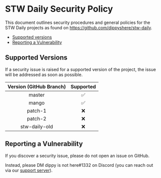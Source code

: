 # STW Daily Security Policy

This document outlines security procedures and general policies for the STW Daily projects as found
on https://github.com/dippyshere/stw-daily.

  * [Supported versions](#supported-versions)
  * [Reporting a Vulnerability](#reporting-a-vulnerability)

## Supported Versions

If a security issue is raised for a supported version of the project, the issue will be addressed as soon as possible.

| Version (GitHub Branch) | Supported |
|:-----------------------:|:---------:|
|         master          |     ✅     |
|          mango          |     ✅     |
|         patch-1         |     ❌     |
|         patch-2         |     ❌     |
|      stw-daily-old      |     ❌     |

## Reporting a Vulnerability

If you discover a security issue, please do not open an issue on GitHub.

Instead, please DM dippy is not here#1332 on Discord (you can reach out via our [support server](https://discord.gg/stw-dailies-757765475823517851)). 

